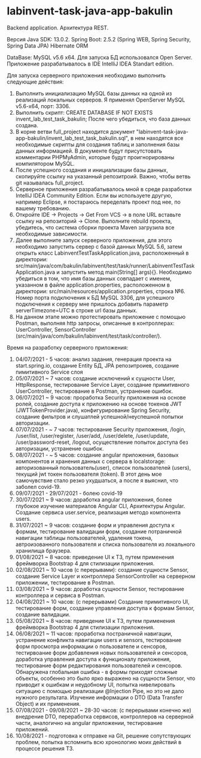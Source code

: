 # labinvent-task-java-app-bakulin
Backend application. Архитектура REST.

Версия Java SDK: 13.0.2.
Spring Boot: 2.5.2 (Spring WEB, Spring Security, Spring Data JPA)
Hibernate ORM

DataBase: MySQL v5.6 x64. Для запуска БД использовался Open Server.
Приложение разрабатывалось в IDE IntelliJ IDEA Standart edition.

Для запуска серверного приложения необходимо выполнить следующие действия:

1) Выполнить инициализацию MySQL базы данных на одной из реализаций локальных серверов. Я применял OpenServer MySQL v5.6-x64, порт: 3306.
2) Выполнить скрипт: CREATE DATABASE IF NOT EXISTS  invent_lab_test_task_bakulin; После чего убедиться, что база данных создана.
3) В корне ветви full_project находится документ "labinvent-task-java-app-bakulin/invent_lab_test_task_bakulin.sql", в нем находятся все необходимые скрипты для создания таблиц и заполнения базы данных информацией. В документе будут присутстовать комментарии PHPMyAdmin, которые будут проигнорированы компилятором MySQL.
4) После успешного создания и инициализации базы данных, скопируйте ссылку на указанный репозитроий. Важно, чтобы ветвь git называлась full_project.
5) Серверное приложения разрабатывалось мной в среде разработки IntelliJ IDEA Community Edition. Если вы используете другую, например Eclipse, я постараюсь переделать проект под нее, по вашему требованию.
6) Откройте IDE -> Projects -> Get From VCS -> в поле URL вставьте ссылку на репозиторий -> Clone. Выполните rebuild проекта, убедитесь, что система сборки проекта Maven загрузила все необходимые зависимости.
7) Далее выполните запуск серверного приложения, для этого необходимо запустить сервер с базой данных MySQL 5.6, затем открыть класс LabinventTestTaskApplication.java, расположенный в директории: src/main/java/com/bakulin/labinvent/test/task/runner/LabinventTestTaskApplication.java и запустить метод main(String[] args){}. Необходимо убедиться в том, что имя базы данных совпадает с именем, указанном в файле application.properties, раcположенном в директории: src/main/resources/application.properties, строка №6. Номер порта подключения к БД MySQL 3306, для успешного подключения к серверу мне пришлось добавить параметр serverTimezone=UTC в строке url базы данных.
8) На данном этапе можно протестировать приложение с помощью Postman, выполняя http запросы, описанные в контроллерах: UserController, SensorController (src/main/java/com/bakulin/labinvent/test/task/controller/).

Время на разработку серверного приложения:
1) 04/07/2021 - 5 часов: анализ задания, генерация проекта на start.spring.io, создание Entity БД, JPA репозитроиев, создание пимитивного Service слоя
2) 05/07/2021 ~ 7 часов: создание исключений к сущности User, HttpResponse, тестирование Service Layer, создание примитивного UserController, тестирование в Postman, устранение ошибок.
3) 06/07/2021 ~ 9 часов: проработка Security приложения на основе ролей, создание доступа к приложению на основе токенов JWT (JWTTokenProvider.java), конфигурирование Spring Security, создание фильтров и слушатлей успешной/неуспешной попытки авторизации.
4) 07/07/2021 - ~ 7 часов: тестирование Security приложения, /login, /user/list, /user/register, /user/add, /user/delete, /user/update, /user/password-reset, /logout, осуществление попыток доступа без авторизации, устранение ошибок.
5) 08/07/2021 - ~ 5 часов: создание angular приложения, базовых компонентов и хранения данных с сервера в localstorage: авторизованный пользователь(user), список пользователей (users), текущий jwt токен пользователя (token). В этот день мое самочувствие стало резко ухудшаться, а после я выяснил, что заболел covid-19.
6) 09/07/2021 - 29/07/2021 - болею covid-19
7) 30/07/2021 ~ 9 часов: доработка angular приложения, более глубокое изучение материалов Angular CLI, Архитектуры Angular. Создание сервиса user.service, реализация методо компонента users.
8) 31/07/2021 ~ 9 часов: создание форм и управления доступа к формам, тестирование валидации форм, создание потраничной навигации таблицы пользователей, удаления токена, автроизованного пользователя и списка пользователя из локального хранилища браузера.
9) 01/08/2021 ~ 8 часов: приведение UI к ТЗ, путем применения фреймворка Bootstrap 4 для стилизации приложения.
10) 02/08/2021 ~ 10 часов (с перерывами): создание сущности Sensor, создание Service Layer и контроллера SensorController на серверном приложении, тестирование в Postman.
11) 03/08/2021 ~ 9 часов: доработка сущности Sensor, тестирование контроллера и сервиса в Postman.
12) 04/08/2021 ~ 10 часов: (с перерывами) Создание примитивного UI, тестирование форм, создание управления доступа к формам Sensor, создание валидации.
13) 05/08/2021 ~ 8 часов: приведение UI к ТЗ, путем применения фреймворка Bootstrap 4 для стилизации приложения.
14) 06/08/2021 ~ 11 часов: проработка постраничной навигации, устранение конфликта навигации users и sensors, тестирование форм просмотра информации о пользователе и сенсоров, тестирвоание форм добавления новых пользователей и сенсоров, доработка управления доступа к функционалу приложения, тестирование форм редактирования пользователей и сенсоров. Обнаружена глобальная ошибка - в формы приходят сложные объекты, особенно это было ярко выражено на сущности Sensor, что приводит к ошибкам и неудобному UI, попытка нивелировать ситуацию с помощью реализации @Injection Pipe, но это не дало нужного результата. Изучение информации о DTO (Data Transfer Object) и их применения.
15) 07/08/2021 - 09/08/2021 ~ 28-30 часов: (с перерывами конечно же) внедрение DTO, переработка сервисов, контроллеров на серверной части, аналогично на angular приложении, тестирование приложений.
16) 10/08/2021 - подготовка к отправке на Git, решение сопутствующих проблем, попытка вспомнить всю хронологию моих действий в процессе решения ТЗ.

